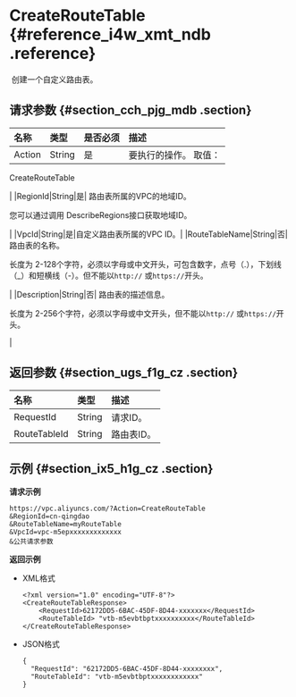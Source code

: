 # CreateRouteTable {#reference_i4w_xmt_ndb .reference}

 创建一个自定义路由表。

## 请求参数 {#section_cch_pjg_mdb .section}

|名称|类型|是否必须|描述|
|:-|:-|:---|:-|
|Action|String|是| 要执行的操作。 取值：

 CreateRouteTable

 |
|RegionId|String|是| 路由表所属的VPC的地域ID。

 您可以通过调用 DescribeRegions接口获取地域ID。

 |
|VpcId|String|是|自定义路由表所属的VPC ID。|
|RouteTableName|String|否| 路由表的名称。

 长度为 2-128个字符，必须以字母或中文开头，可包含数字，点号（.），下划线（\_）和短横线（-）。但不能以`http://` 或`https://`开头。

 |
|Description|String|否| 路由表的描述信息。

 长度为 2-256个字符，必须以字母或中文开头，但不能以`http://` 或`https://`开头。

 |

## 返回参数 {#section_ugs_f1g_cz .section}

|名称|类型|描述|
|:-|:-|:-|
|RequestId|String|请求ID。|
|RouteTableId|String|路由表ID。|

## 示例 {#section_ix5_h1g_cz .section}

**请求示例**

``` {#createVPCpub}
https://vpc.aliyuncs.com/?Action=CreateRouteTable
&RegionId=cn-qingdao
&RouteTableName=myRouteTable
&VpcId=vpc-m5epxxxxxxxxxxxxx
&公共请求参数
```

**返回示例**

-   XML格式

    ```
    <?xml version="1.0" encoding="UTF-8"?>
    <CreateRouteTableResponse>
        <RequestId>62172DD5-6BAC-45DF-8D44-xxxxxxx</RequestId>
        <RouteTableId> "vtb-m5evbtbptxxxxxxxxxx</RouteTableId>
    </CreateRouteTableResponse>
    ```

-   JSON格式

    ```
    {
      "RequestId": "62172DD5-6BAC-45DF-8D44-xxxxxxxx",
      "RouteTableId": "vtb-m5evbtbptxxxxxxxxxxxx"
    }
    ```


